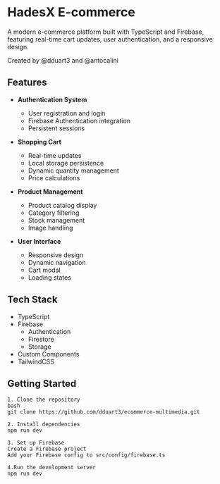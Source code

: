 # HadesX E-commerce

A modern e-commerce platform built with TypeScript and Firebase, featuring real-time cart updates, user authentication, and a responsive design.

Created by @dduart3 and @antocalini

## Features

- **Authentication System**
  - User registration and login
  - Firebase Authentication integration
  - Persistent sessions

- **Shopping Cart**
  - Real-time updates
  - Local storage persistence
  - Dynamic quantity management
  - Price calculations

- **Product Management**
  - Product catalog display
  - Category filtering
  - Stock management
  - Image handling

- **User Interface**
  - Responsive design
  - Dynamic navigation
  - Cart modal
  - Loading states

## Tech Stack

- TypeScript
- Firebase
  - Authentication
  - Firestore
  - Storage
- Custom Components
- TailwindCSS


## Getting Started
```
1. Clone the repository
bash
git clone https://github.com/dduart3/ecommerce-multimedia.git 

2. Install dependencies
npm run dev

3. Set up Firebase
Create a Firebase project
Add your Firebase config to src/config/firebase.ts

4.Run the development server
npm run dev
